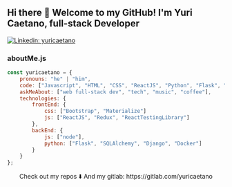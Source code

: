## Hi there 👋 Welcome to my GitHub! I'm Yuri Caetano, full-stack Developer


[![Linkedin: yuricaetano](https://img.shields.io/badge/-yuri_caetano-blue?style=flat-square&logo=Linkedin&logoColor=white&link=https://https://www.linkedin.com/in/yuri-caetano-1b05618b/)](https://www.linkedin.com/in/yuri-caetano-1b05618b/)

### aboutMe.js

```javascript
const yuricaetano = {
    pronouns: "he" | "him",
    code: ["Javascript", "HTML", "CSS", "ReactJS", "Python", "Flask", "Django", "SQL", "Docker", "Kotlin"],
    askMeAbout: ["web full-stack dev", "tech", "music", "coffee"],
    technologies: {
        frontEnd: {
            css: ["Bootstrap", "Materialize"]
            js: ["ReactJS", "Redux", "ReactTestingLibrary"]
        },
        backEnd: {
            js: ["node"],
            python: ["Flask", "SQLAlchemy", "Django", "Docker"]
        }        
    }
};
```

<p align="center">
Check out my repos ⬇️  
And my gitlab: https://gitlab.com/yuricaetano
</p>
